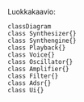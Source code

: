 Luokkakaavio:
```mermaid
classDiagram
class Synthesizer{}
class Synthengine{}
class Playback{}
class Voice{}
class Oscillator{}
class Amplifier{}
class Filter{}
class Adsr{}
class Ui{}
```
